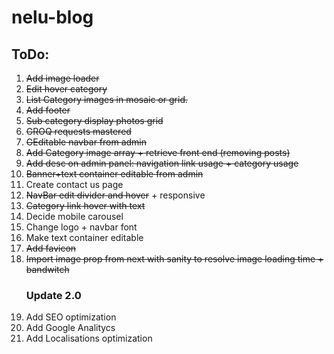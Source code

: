 # nelu-blog

<h2>ToDo:</h2>
<ol>
  <li><strike>Add image loader</strike></li>
  <li><strike>Edit hover category</strike></li>
  <li><strike>List Category images in mosaic or grid.</strike></li>
  <li><strike>Add footer</strike></li>
  <li><strike>Sub category display photos grid</strike></li>
  <li><strike>GROQ requests mastered</strike></li>
  <li><strike>GEditable navbar from admin</strike></li>
  <li><strike>Add Category image array + retrieve front end (removing posts)</strike></li>
  <li><strike>Add desc on admin panel: navigation link usage + category usage</strike></li>
  <li><strike>Banner+text container editable from admin</strike></li>
  <li>Create contact us page</li>
  <li><strike>NavBar edit divider and hover</strike> + responsive</li>
  <li><strike>Category link hover with text</strike></li>
  <li>Decide mobile carousel</li>
  <li>Change logo + navbar font</li>
  <li>Make text container editable</li>
  <li><strike>Add favicon</strike></li>
  <li><strike>Import image prop from next with sanity to resolve image loading time + bandwitch</strike></li>
  <h3>Update 2.0</h3>
  <li>Add SEO optimization</li>
  <li>Add Google Analitycs</li>
  <li>Add Localisations optimization</li>
</ol>
